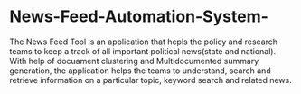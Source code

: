 # News-Feed-Automation-System-
The News Feed Tool is an application that hepls the policy and research teams to keep a track of all important political news(state and national). With help of docuament clustering and Multidocumented summary generation, the application helps the teams to understand, search and retrieve information on a particular topic, keyword search and related news.  
